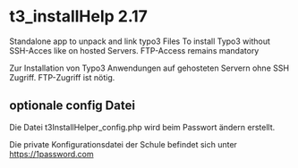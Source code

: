 # t3_installHelp 2.17
Standalone app to unpack and link typo3 Files
To install Typo3 without SSH-Acces like  on hosted Servers. FTP-Access remains mandatory

Zur Installation von Typo3 Anwendungen auf gehosteten Servern ohne SSH Zugriff. FTP-Zugriff ist nötig.

## optionale config Datei
Die Datei t3InstallHelper_config.php wird beim Passwort ändern erstellt. 

Die private Konfigurationsdatei der Schule befindet sich unter https://1password.com

